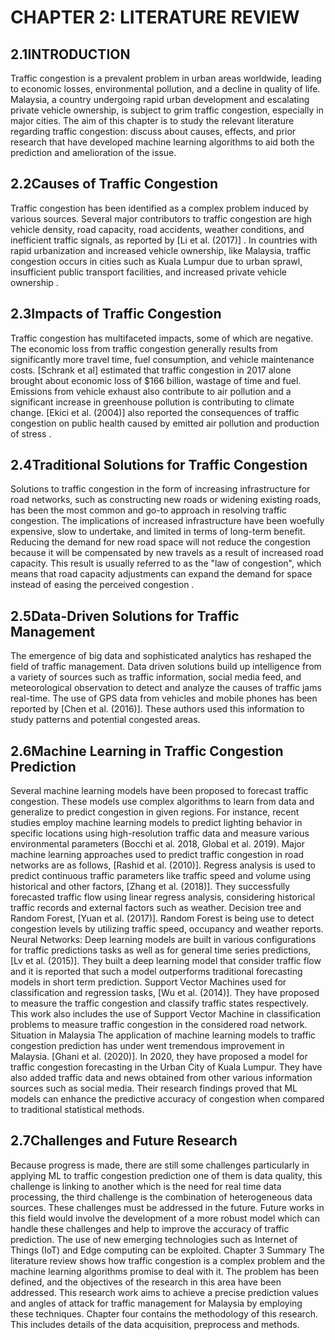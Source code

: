 # CHAPTER 2: LITERATURE REVIEW 

## 2.1INTRODUCTION 
Traffic congestion is a prevalent problem in urban areas worldwide, leading to economic losses, environmental pollution, and a decline in quality of life. Malaysia, a country undergoing rapid urban development and escalating private vehicle ownership, is subject to grim traffic congestion, especially in major cities. The aim of this chapter is to study the relevant literature regarding traffic congestion: discuss about causes, effects, and prior research that have developed machine learning algorithms to aid both the prediction and amelioration of the issue. 

## 2.2Causes of Traffic Congestion 
Traffic congestion has been identified as a complex problem induced by various sources. Several major contributors to traffic congestion are high vehicle density, road capacity, road accidents, weather conditions, and inefficient traffic signals, as reported by [Li et al. (2017)] . In countries with rapid urbanization and increased vehicle ownership, like Malaysia, traffic congestion occurs in cities such as Kuala Lumpur due to urban sprawl, insufficient public transport facilities, and increased private vehicle ownership . 

## 2.3Impacts of Traffic Congestion 
Traffic congestion has multifaceted impacts, some of which are negative. The economic loss from traffic congestion generally results from significantly more travel time, fuel consumption, and vehicle maintenance costs. [Schrank et al] estimated that traffic congestion in 2017 alone brought about economic loss of $166 billion, wastage of time and fuel. Emissions from vehicle exhaust also contribute to air pollution and a significant increase in greenhouse pollution is contributing to climate change. [Ekici et al. (2004)] also reported the consequences of traffic congestion on public health caused by emitted air pollution and production of stress . 

## 2.4Traditional Solutions for Traffic Congestion 
Solutions to traffic congestion in the form of increasing infrastructure for road networks, such as constructing new roads or widening existing roads, has been the most common and go-to approach in resolving traffic congestion. The implications of increased infrastructure have been woefully expensive, slow to undertake, and limited in terms of long-term benefit. Reducing the demand for new road space will not reduce the congestion because it will be compensated by new travels as a result of increased road capacity. This result is usually referred to as the "law of congestion", which means that road capacity adjustments can expand the demand for space instead of easing the perceived congestion . 

## 2.5Data-Driven Solutions for Traffic Management 
The emergence of big data and sophisticated analytics has reshaped the field of traffic management. Data driven solutions build up intelligence from a variety of sources such as traffic information, social media feed, and meteorological observation to detect and analyze the causes of traffic jams real-time. The use of GPS data from vehicles and mobile phones has been reported by [Chen et al. (2016)]. These authors used this information to study patterns and potential congested areas. 

## 2.6Machine Learning in Traffic Congestion Prediction 
Several machine learning models have been proposed to forecast traffic congestion. These models use complex algorithms to learn from data and generalize to predict congestion in given regions. For instance, recent studies employ machine learning models to predict lighting behavior in specific locations using high-resolution traffic data and measure various environmental parameters (Bocchi et al. 2018, Global et al. 2019). Major machine learning approaches used to predict traffic congestion in road networks are as follows, [Rashid et al. (2010)]. 
Regress analysis is used to predict continuous traffic parameters like traffic speed and volume using historical and other factors, [Zhang et al. (2018)]. They successfully forecasted traffic flow using linear regress analysis, considering historical traffic records and external factors such as weather. 
Decision tree and Random Forest, [Yuan et al. (2017)]. Random Forest is being use to detect congestion levels by utilizing traffic speed, occupancy and weather reports. 
Neural Networks: Deep learning models are built in various configurations for traffic predictions tasks as well as for general time series predictions, [Lv et al. (2015)]. They built a deep learning model that consider traffic flow and it is reported that such a model outperforms traditional forecasting models in short term prediction. 
Support Vector Machines used for classification and regression tasks, [Wu et al. (2014)]. They have proposed to measure the traffic congestion and classify traffic states respectively. This work also includes the use of Support Vector Machine in classification problems to measure traffic congestion in the considered road network. 
Situation in Malaysia 
The application of machine learning models to traffic congestion prediction has under went tremendous improvement in Malaysia. [Ghani et al. (2020)]. In 2020, they have proposed a model for traffic congestion forecasting in the Urban City of Kuala Lumpur. They have also added traffic data and news obtained from other various information sources such as social media. Their research findings proved that ML models can enhance the predictive accuracy of congestion when compared to traditional statistical methods. 

## 2.7Challenges and Future Research 
Because progress is made, there are still some challenges particularly in applying ML to traffic congestion prediction one of them is data quality, this challenge is linking to another which is the need for real time data processing, the third challenge is the combination of heterogeneous data sources. These challenges must be addressed in the future. Future works in this field would involve the development of a more robust model which can handle these challenges and help to improve the accuracy of traffic prediction. The use of new emerging technologies such as Internet of Things (IoT) and Edge computing can be exploited. Chapter 3 Summary The literature review shows how traffic congestion is a complex problem and the machine learning algorithms promise to deal with it. The problem has been defined, and the objectives of the research in this area have been addressed. This research work aims to achieve a precise prediction values and angles of attack for traffic management for Malaysia by employing these techniques. Chapter four contains the methodology of this research. This includes details of the data acquisition, preprocess and methods.


